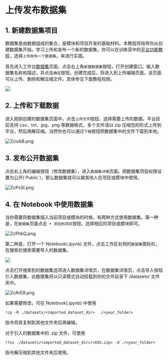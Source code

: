 # 上传发布数据集

## 1. 新建数据集项目

数据集是由数据组成的集合，是模块和项目开发的基础材料。本教程将指导你从创建数据集开始，学习上传和发布一个新的数据集。你可以在训练营中的[平台功能教程](http://www.momodel.cn:8899/classroom/class?id=5c5696cd1afd9458d456bf54&type=doc)，选择`上传发布一个数据集`，来进行实践。

首先进入工作台[数据集](https://momodel.cn/workspace?tab=dataset)页面，点击右上角`新建数据集`按钮，打开创建窗口。输入数据集名称和描述，并点击`确定`按钮。创建完成后，将进入到上传编辑页面，该页面可以上传、删除和解压缩文件。具体参见下面教程视频。

![](https://imgbed.momodel.cn/datahandler20.gif)

## 2. 上传和下载数据

进入刚刚创建的数据集页面中，点击`上传文件`按钮，选择需要上传的数据。平台目前支持 csv、txt、jpg、png 等数据格式，多个文件请以 zip 压缩包的形式上传到平台，然后再解压缩。当然你也可以通过`下载`按钮把数据集中的文件下载到本地。

![Zcivb8.png](https://imgbed.momodel.cn/docs/zh-cn/Zcivb8.png)

## 3. 发布公开数据集

点击右上角的编辑按钮（修改数据集），进入`数据集详情`页面。把数据集项目权限设置为公开( Public )，那么数据集就可以被其他人在项目或模块中使用。

![ZcPsSI.png](https://imgbed.momodel.cn/docs/zh-cn/ZcPsSI.png)

## 4. 在 Notebook 中使用数据集

当你需要将数据集插入当前项目或模块的时候，有两种方式使用数据集。第一种是，在`数据集`页面点击` + 添加到项目`按钮，选择相应的项目或模块即可。

![ZcPhkQ.png](https://imgbed.momodel.cn/docs/zh-cn/ZcPhkQ.png)

第二种是，打开一个 Notebook(.ipynb) 文件，点击工作区右侧的`数据集`图标栏，在搜索栏搜索需要导入的数据集。

![](https://imgbed.momodel.cn/shujujishuru.png)

点击打开搜索到的数据集选项进入数据集详情页，在数据集详情页，点击导入按钮引入数据集，此数据集将以只读模式自动挂载到你的文件目录下 /datasets/<dataset name> 文件夹中。

![ZcArE8.png](https://imgbed.momodel.cn/docs/zh-cn/ZcArE8.png)

如果需要修改，可在 Notebook(.ipynb) 中使用

 `!cp -R ./datasets/<imported_dataset_dir>  ./<your_folder>`

 指令将其复制到其他文件夹后再编辑。

 对于引入的数据集中的 .zip 文件，可使用

`!7zx ./datasets/<imported_dataset_dir>/<XXX.zip> -d ./<your_folder>`

指令解压缩到其他文件夹后使用。
